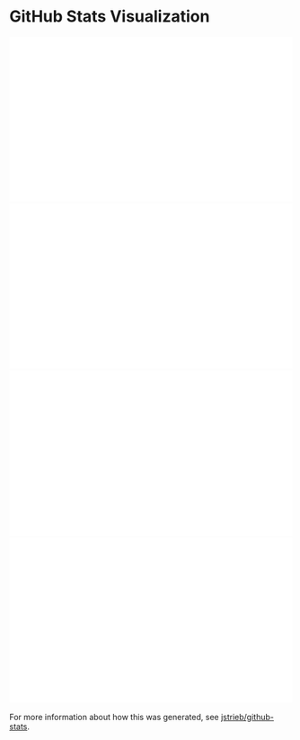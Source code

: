 # GitHub Stats Visualization

<!--
https://github.community/t/support-theme-context-for-images-in-light-vs-dark-mode/147981/84
-->
<a href="https://github.com/infinitewarp/github-stats">
<img src="https://github.com/infinitewarp/github-stats/blob/main/generated/overview.svg#gh-dark-mode-only" />
<img src="https://github.com/infinitewarp/github-stats/blob/main/generated/languages.svg#gh-dark-mode-only" />
<img src="https://github.com/infinitewarp/github-stats/blob/main/generated/overview.svg#gh-light-mode-only" />
<img src="https://github.com/infinitewarp/github-stats/blob/main/generated/languages.svg#gh-light-mode-only" />
</a>

For more information about how this was generated, see [jstrieb/github-stats](https://github.com/jstrieb/github-stats).
